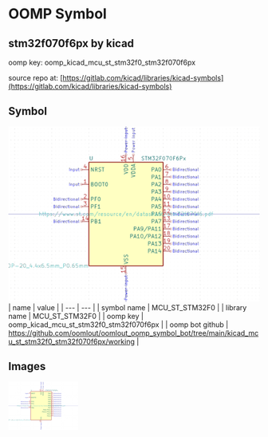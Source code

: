 # OOMP Symbol  
## stm32f070f6px  by kicad  
  
oomp key: oomp_kicad_mcu_st_stm32f0_stm32f070f6px  
  
source repo at: [https://gitlab.com/kicad/libraries/kicad-symbols](https://gitlab.com/kicad/libraries/kicad-symbols)  
## Symbol  
  
[![working.png](working_600.png)](working.png)  
| name | value | 
| --- | --- | 
| symbol name | MCU_ST_STM32F0 | 
| library name | MCU_ST_STM32F0 | 
| oomp key | oomp_kicad_mcu_st_stm32f0_stm32f070f6px | 
| oomp bot github | https://github.com/oomlout/oomlout_oomp_symbol_bot/tree/main/kicad_mcu_st_stm32f0_stm32f070f6px/working | 
## Images  
  
[![working.png](working_140.png)](working.png)  
